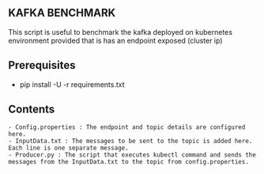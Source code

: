 
## KAFKA BENCHMARK 

This script is useful to benchmark the kafka deployed on kubernetes environment provided that is has an endpoint exposed (cluster ip)

## Prerequisites 
-  pip install -U -r requirements.txt

## Contents

```
- Config.properties : The endpoint and topic details are configured here.
- InputData.txt : The messages to be sent to the topic is added here. Each line is one separate message.
- Producer.py : The script that executes kubectl command and sends the messages from the InputData.txt to the topic from config.properties.
```
